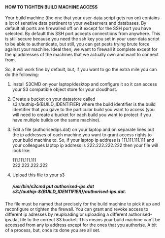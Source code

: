 #### HOW TO TIGHTEN BUILD MACHINE ACCESS  

Your build machine (the one that your user-data script gets run on) contains a lot of senstive data pertinent to your webservers and databases. By default all ports are firewalled off on it except for the SSH port you have selected. By default this SSH port accepts connections from anywhere. This is still secure because you need the ssh key you set in your user-data script to be able to authenticate, but still, you can get pests trying brute force against your machine. Ideal then, we want to firewall it complete except for the ip addresses of the machines that we actually own and want to connect from.   


So, it will work fine by default, but, if you want to go the extra mile you can do the following:  

1. Install S3CMD on your laptop/desktop and configure it so it can access your S3 compatible object store for your cloudhost.  
  
3. Create a bucket on your datastore called s3://authip-${BUILD_IDENTIFIER) where the build identifier is the build identifier that you gave to the particular build you want to access (you will need to create a bucket for each build you want to protect if you have multiple builds on the same machine).  

5. Edit a file (authorisedips.dat) on your laptop and on separate lines put the ip addresses of each machine you want to grant access rights to your build machine to. So, if your laptop ip address is 111.111.111.111 and your colleagues laptop ip address is 222.222.222.222 then your file will look like:  
   
   111.111.111.111  
   222.222.222.222  
   
4. Upload this file to your s3 

   ##### /usr/bin/s3cmd put authorised-ips.dat s3://authip-${BUILD_IDENTIFIER}/authorised-ips.dat. 
   
The file must be named that precisely for the build machine to pick it up and reconfigure or tighten the firewall. You can grant and revoke access to different ip adresses by reuploading or uploading a different authorised-ips.dat file to the correct S3 bucket. This means your build machine can't be accessed from any ip address except for the ones that you authorise. A bit of a process, but, once its done you are all set. 
